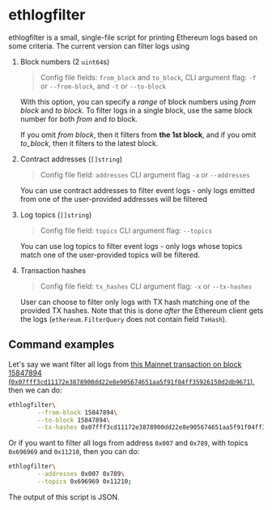 # ethlogfilter

ethlogfilter is a small, single-file script for printing Ethereum logs
based on some criteria. The current version can filter logs using

1. Block numbers (2 `uint64`s)

   > Config file fields: `from_block` and `to_block`,
   > CLI argument flag: `-f` or `--from-block`, and `-t` or `--to-block`

   With this option, you can specify a _range_ of block numbers
   using _from block_ and _to block_. To filter logs in a single block,
   use the same block number for both _from_ and _to_ block.

   If you omit _from block_, then it filters from **the 1st block**,
   and if you omit _to_block_, then it filters to the latest block.

2. Contract addresses (`[]string`)

   > Config file field: `addresses`
   > CLI argument flag `-a` or `--addresses`

   You can use contract addresses to filter event logs - only logs emitted
   from one of the user-provided addresses will be filtered

3. Log topics (`[]string`)

   > Config file field: `topics`
   > CLI argument flag: `--topics`

   You can use log topics to filter event logs - only logs whose topics match
   one of the user-provided topics will be filtered.

4. Transaction hashes

   > Config file field: `tx_hashes`
   > CLI argument flag: `-x` or `--tx-hashes`

   User can choose to filter only logs with TX hash matching one of the
   provided TX hashes. Note that this is done _after_ the Ethereum client
   gets the logs (`ethereum.FilterQuery` does not contain field `TxHash`).

## Command examples

Let's say we want filter all logs from [this Mainnet transaction on block
15847894 (`0x07fff3cd11172e3878900dd22e8e905674651aa5f91f04ff35926150d2db9671`)](https://etherscan.io/tx/0x07fff3cd11172e3878900dd22e8e905674651aa5f91f04ff35926150d2db9671#eventlog),
then we can do:

```bash
ethlogfilter\
        --from-block 15847894\
        --to-block 15847894\
        --tx-hashes 0x07fff3cd11172e3878900dd22e8e905674651aa5f91f04ff35926150d2db9671;
```

Or if you want to filter all logs from address `0x007` and `0x789`,
with topics `0x696969` and `0x11210`, then you can do:

```bash
ethlogfilter\
        --addresses 0x007 0x789\
        --topics 0x696969 0x11210;
```

The output of this script is JSON.
